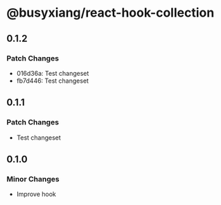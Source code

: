 # @busyxiang/react-hook-collection

## 0.1.2

### Patch Changes

- 016d36a: Test changeset
- fb7d446: Test changeset

## 0.1.1

### Patch Changes

- Test changeset

## 0.1.0

### Minor Changes

- Improve hook
